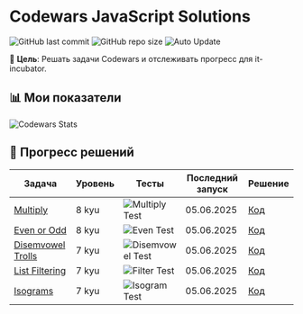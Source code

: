 # Codewars JavaScript Solutions

![GitHub last commit](https://img.shields.io/github/last-commit/Alma-Nemi/codewars?color=blue)
![GitHub repo size](https://img.shields.io/github/repo-size/Alma-Nemi/codewars?color=lightgrey)
![Auto Update](https://img.shields.io/badge/status-auto--updated-success)

📌 **Цель**: Решать задачи Codewars и отслеживать прогресс для it-incubator.

## 📊 Мои показатели
![Codewars Stats](https://www.codewars.com/users/Alma-Nemi/badges/large)

## 🚀 Прогресс решений

| Задача                   | Уровень | Тесты | Последний запуск | Решение |
|--------------------------|---------|-------|------------------|---------|
| [Multiply](https://www.codewars.com/kata/50654ddff44f800200000004) | 8 kyu | ![Multiply Test](https://github.com/Alma-Nemi/codewars/actions/workflows/test-multiply.yml/badge.svg) | 05.06.2025 | [Код](8-kyu/multiply.js) |
| [Even or Odd](https://www.codewars.com/kata/53da3dbb4a5168369a0000fe) | 8 kyu | ![Even Test](https://github.com/Alma-Nemi/codewars/actions/workflows/test-evenodd.yml/badge.svg) | 05.06.2025 | [Код](8-kyu/even-or-odd.js) |
| [Disemvowel Trolls](https://www.codewars.com/kata/52fba66badcd10859f00097e) | 7 kyu | ![Disemvowel Test](https://github.com/Alma-Nemi/codewars/actions/workflows/test-disemvowel.yml/badge.svg) | 05.06.2025 | [Код](7-kyu/disemvowel-trolls.js) |
| [List Filtering](https://www.codewars.com/kata/53dbd5315a3c69eed20002dd) | 7 kyu | ![Filter Test](https://github.com/Alma-Nemi/codewars/actions/workflows/test-listfilter.yml/badge.svg) | 05.06.2025 | [Код](7-kyu/list-filtering.js) |
| [Isograms](https://www.codewars.com/kata/54ba84be607a92aa900000f1) | 7 kyu | ![Isogram Test](https://github.com/Alma-Nemi/codewars/actions/workflows/test-isograms.yml/badge.svg) | 05.06.2025 | [Код](7-kyu/isograms.js) |
